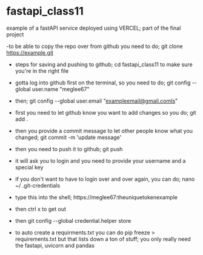# fastapi_class11
example of a fastAPI service deployed using VERCEL; part of the final project

-to be able to copy the repo over from github you need to do; git clone https://example.git
- steps for saving and pushing to github; cd fastapi_class11 to make sure you're in the right file
- gotta log into github first on the terminal, so you need to do; git config --global user.name "meglee67"
- then; git config --global user.email "exampleemail@gmail.comls"
- first you need to let github know you want to add changes so you do; git add .
- then you provide a commit message to let other people know what you changed; git commit -m 'update message'
- then you need to push it to github; git push
- it will ask you to login and you need to provide your username and a special key

- if you don't want to have to login over and over again, you can do; nano ~/ .git-credentials
- type this into the shell; https://meglee67:theuniquetokenexample
- then ctrl x to get out
- then git config --global credential.helper store

- to auto create a requirments.txt you can do pip freeze > requirements.txt but that lists down a ton of stuff; you only really need the fastapi, uvicorn and pandas
